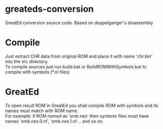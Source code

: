 # greateds-conversion
GreatEd conversion source code. Based on doppelganger's disassembly

# Compile
Just extract CHR data from original ROM and place it with name 'chr.bin' into the src directory.  
To compile sources just run build.bat or BuildROMWithSymbols.bat to compile with symbols (*.nl files)  

# GreatEd
To open result ROM in GreatEd you shall compile ROM with symbols and its names must match with ROM name.  
For example: if ROM named as 'smb.nes' then symbols files must have names 'smb.nes.0.nl', 'smb.nes.1.nl'... and so on.

